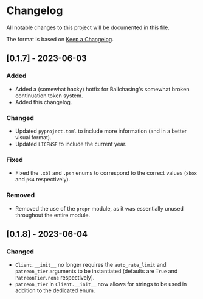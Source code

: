 # Changelog

All notable changes to this project will be documented in this file.

The format is based on [Keep a Changelog](https://keepachangelog.com/en/1.0.0/).

## [0.1.7] - 2023-06-03

### Added

- Added a (somewhat hacky) hotfix for Ballchasing's somewhat broken continuation token system.
- Added this changelog.

### Changed

- Updated `pyproject.toml` to include more information (and in a better visual format).
- Updated `LICENSE` to include the current year.

### Fixed

- Fixed the `.xbl` and `.psn` enums to correspond to the correct values (`xbox` and `ps4` respectively).

### Removed

- Removed the use of the `prepr` module, as it was essentially unused throughout the entire module.

## [0.1.8] - 2023-06-04

### Changed

- `Client.__init__` no longer requires the `auto_rate_limit` and `patreon_tier` arguments to be instantiated (defaults are `True` and `PatreonTier.none` respectively).
- `patreon_tier` in `Client.__init__` now allows for strings to be used in addition to the dedicated enum.
